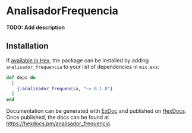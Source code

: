 # AnalisadorFrequencia

**TODO: Add description**

## Installation

If [available in Hex](https://hex.pm/docs/publish), the package can be installed
by adding `analisador_frequencia` to your list of dependencies in `mix.exs`:

```elixir
def deps do
  [
    {:analisador_frequencia, "~> 0.1.0"}
  ]
end
```

Documentation can be generated with [ExDoc](https://github.com/elixir-lang/ex_doc)
and published on [HexDocs](https://hexdocs.pm). Once published, the docs can
be found at <https://hexdocs.pm/analisador_frequencia>.

